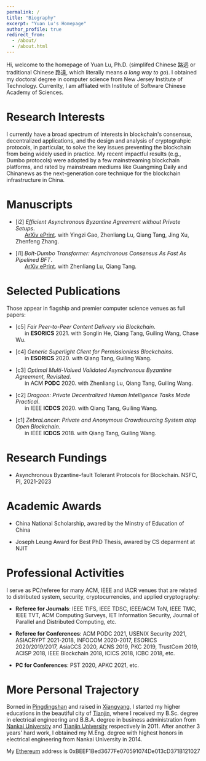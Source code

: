 ```yaml
---
permalink: /
title: "Biography"
excerpt: "Yuan Lu's Homepage"
author_profile: true
redirect_from: 
  - /about/
  - /about.html
---
```


Hi, welcome to the homepage of Yuan Lu, Ph.D. (simplifed Chinese 路远 or traditional Chinese 路遠, which literally means *a long way to go*). I obtained my doctoral degree in computer science from New Jersey Institute of Technology. Currenlty, I am affliated with Institute of Software Chinese Academy of Sciences.


Research Interests
======
I currently have a broad spectrum of interests in blockchain's consensus, decentralized applications, and the design and analysis of cryptograhpic protocols, in particular, to solve the key issues preventing the blockchain from being widely used in practice. My recent impactful results (e.g., Dumbo protocols) were adopted by a few mainstreaming  blockchain platforms, and rated by mainstream mediums like Guangming Daily and Chinanews as the next-generation core technique for the blockchain infrastructure in China.


Manuscripts
======

- [i2] *Efficient Asynchronous Byzantine Agreement without Private Setups*.  
     &nbsp; &nbsp; &nbsp; [ArXiv ePrint](https://arxiv.org/abs/2106.07831). with Yingzi Gao, Zhenliang Lu, Qiang Tang, Jing Xu, Zhenfeng Zhang.

- [i1] *Bolt-Dumbo Transformer: Asynchronous Consensus As Fast As Pipelined BFT*.  
     &nbsp; &nbsp; &nbsp; [ArXiv ePrint](https://arxiv.org/abs/2103.09425). with Zhenliang Lu, Qiang Tang.


Selected Publications
======
Those appear in flagship and premier computer science venues as full papers:

- [c5] *Fair Peer-to-Peer Content Delivery via Blockchain*.  
     &nbsp; &nbsp; &nbsp; in **ESORICS** 2021. with Songlin He, Qiang Tang, Guiling Wang, Chase Wu.

- [c4] *Generic Superlight Client for Permissionless Blockchains*.  
     &nbsp; &nbsp; &nbsp; in **ESORICS** 2020. with Qiang Tang, Guiling Wang.

- [c3] *Optimal Multi-Valued Validated Asynchronous Byzantine Agreement, Revisited*.  
     &nbsp; &nbsp; &nbsp; in ACM **PODC** 2020. with Zhenliang Lu, Qiang Tang, Guiling Wang.

- [c2] *Dragoon: Private Decentralized Human Intelligence Tasks Made Practical*.  
     &nbsp; &nbsp; &nbsp; in IEEE **ICDCS** 2020. with Qiang Tang, Guiling Wang.

- [c1] *ZebraLancer: Private and Anonymous Crowdsourcing System atop Open Blockchain*.  
     &nbsp; &nbsp; &nbsp; in IEEE **ICDCS** 2018. with Qiang Tang, Guiling Wang.




Research Fundings
======

- Asynchronous Byzantine-fault Tolerant Protocols for Blockchain. NSFC, PI, 2021-2023


Academic Awards
======

- China National Scholarship, awared by the Minstry of Education of China

- Joseph Leung Award for Best PhD Thesis, awared by CS deparment at NJIT  



Professional Activities
======
I serve as PC/referee for many ACM, IEEE and IACR venues that are related to distributed system, security, cryptocurrencies, and applied cryptography:

- **Referee for Journals**: IEEE TIFS, IEEE TDSC, IEEE/ACM ToN, IEEE TMC, IEEE TVT, ACM Computing Surveys, IET Information Security, Journal of Parallel and Distributed Computing, etc. 

- **Referee for Conferences**: ACM PODC 2021, USENIX Security 2021, ASIACRYPT 2021-2018, INFOCOM 2020-2017, ESORICS 2020/2019/2017, AsiaCCS 2020, ACNS 2019, PKC 2019, TrustCom 2019, ACISP 2018, IEEE Blockchain 2018, ICICS 2018, ICBC 2018, etc. 

- **PC for Conferences**: PST 2020, APKC 2021, etc. 



More Personal Trajectory
======
Borned in [Pingdingshan](https://en.wikipedia.org/wiki/Pingdingshan) and raised in [Xiangyang](https://en.wikipedia.org/wiki/Xiangyang), I started my higher educations in the beautiful city of [Tianjin](https://en.wikipedia.org/wiki/Tianjin), where I received my B.Sc. degree in electrical engineering and B.B.A. degree in business administration from [Nankai University](https://en.wikipedia.org/wiki/Nankai_University) and [Tianjin University](https://en.wikipedia.org/wiki/Tianjin_University) respectively in 2011. After another 3 years' hard work, I obtained my M.Eng. degree with highest honors in electrical engineering from Nankai University in 2014. 

My [Ethereum](https://www.ethereum.org/) address is 0xBEEF1Bed3677Fe070591074De013cD371B121027



 
<!---

A data-driven personal website
======
Like many other Jekyll-based GitHub Pages templates, academicpages makes you separate the website's content from its form. The content & metadata of your website are in structured markdown files, while various other files constitute the theme, specifying how to transform that content & metadata into HTML pages. You keep these various markdown (.md), YAML (.yml), HTML, and CSS files in a public GitHub repository. Each time you commit and push an update to the repository, the [GitHub pages](https://pages.github.com/) service creates static HTML pages based on these files, which are hosted on GitHub's servers free of charge.

Many of the features of dynamic content management systems (like Wordpress) can be achieved in this fashion, using a fraction of the computational resources and with far less vulnerability to hacking and DDoSing. You can also modify the theme to your heart's content without touching the content of your site. If you get to a point where you've broken something in Jekyll/HTML/CSS beyond repair, your markdown files describing your talks, publications, etc. are safe. You can rollback the changes or even delete the repository and start over -- just be sure to save the markdown files! Finally, you can also write scripts that process the structured data on the site, such as [this one](https://github.com/academicpages/academicpages.github.io/blob/master/talkmap.ipynb) that analyzes metadata in pages about talks to display [a map of every location you've given a talk](https://academicpages.github.io/talkmap.html).

Getting started
======
1. Register a GitHub account if you don't have one and confirm your e-mail (required!)
1. Fork [this repository](https://github.com/academicpages/academicpages.github.io) by clicking the "fork" button in the top right. 
1. Go to the repository's settings (rightmost item in the tabs that start with "Code", should be below "Unwatch"). Rename the repository "[your GitHub username].github.io", which will also be your website's URL.
1. Set site-wide configuration and create content & metadata (see below -- also see [this set of diffs](http://archive.is/3TPas) showing what files were changed to set up [an example site](https://getorg-testacct.github.io) for a user with the username "getorg-testacct")
1. Upload any files (like PDFs, .zip files, etc.) to the files/ directory. They will appear at https://[your GitHub username].github.io/files/example.pdf.  
1. Check status by going to the repository settings, in the "GitHub pages" section

Site-wide configuration
------
The main configuration file for the site is in the base directory in [_config.yml](https://github.com/academicpages/academicpages.github.io/blob/master/_config.yml), which defines the content in the sidebars and other site-wide features. You will need to replace the default variables with ones about yourself and your site's github repository. The configuration file for the top menu is in [_data/navigation.yml](https://github.com/academicpages/academicpages.github.io/blob/master/_data/navigation.yml). For example, if you don't have a portfolio or blog posts, you can remove those items from that navigation.yml file to remove them from the header. 

Create content & metadata
------
For site content, there is one markdown file for each type of content, which are stored in directories like _publications, _talks, _posts, _teaching, or _pages. For example, each talk is a markdown file in the [_talks directory](https://github.com/academicpages/academicpages.github.io/tree/master/_talks). At the top of each markdown file is structured data in YAML about the talk, which the theme will parse to do lots of cool stuff. The same structured data about a talk is used to generate the list of talks on the [Talks page](https://academicpages.github.io/talks), each [individual page](https://academicpages.github.io/talks/2012-03-01-talk-1) for specific talks, the talks section for the [CV page](https://academicpages.github.io/cv), and the [map of places you've given a talk](https://academicpages.github.io/talkmap.html) (if you run this [python file](https://github.com/academicpages/academicpages.github.io/blob/master/talkmap.py) or [Jupyter notebook](https://github.com/academicpages/academicpages.github.io/blob/master/talkmap.ipynb), which creates the HTML for the map based on the contents of the _talks directory).

**Markdown generator**

I have also created [a set of Jupyter notebooks](https://github.com/academicpages/academicpages.github.io/tree/master/markdown_generator
) that converts a CSV containing structured data about talks or presentations into individual markdown files that will be properly formatted for the academicpages template. The sample CSVs in that directory are the ones I used to create my own personal website at stuartgeiger.com. My usual workflow is that I keep a spreadsheet of my publications and talks, then run the code in these notebooks to generate the markdown files, then commit and push them to the GitHub repository.

How to edit your site's GitHub repository
------
Many people use a git client to create files on their local computer and then push them to GitHub's servers. If you are not familiar with git, you can directly edit these configuration and markdown files directly in the github.com interface. Navigate to a file (like [this one](https://github.com/academicpages/academicpages.github.io/blob/master/_talks/2012-03-01-talk-1.md) and click the pencil icon in the top right of the content preview (to the right of the "Raw | Blame | History" buttons). You can delete a file by clicking the trashcan icon to the right of the pencil icon. You can also create new files or upload files by navigating to a directory and clicking the "Create new file" or "Upload files" buttons. 

Example: editing a markdown file for a talk
![Editing a markdown file for a talk](/images/editing-talk.png)

For more info
------
More info about configuring academicpages can be found in [the guide](https://academicpages.github.io/markdown/). The [guides for the Minimal Mistakes theme](https://mmistakes.github.io/minimal-mistakes/docs/configuration/) (which this theme was forked from) might also be helpful.

-->
